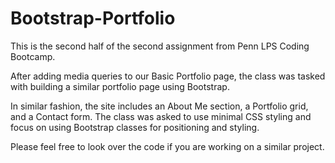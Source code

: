 # Bootstrap-Portfolio

This is the second half of the second assignment from Penn LPS Coding Bootcamp.

After adding media queries to our Basic Portfolio page, the class was tasked with building a similar portfolio page using Bootstrap.

In similar fashion, the site includes an About Me section, a Portfolio grid, and a Contact form.  The class was asked to use minimal CSS styling and focus on using Bootstrap classes for positioning and styling.

Please feel free to look over the code if you are working on a similar project.